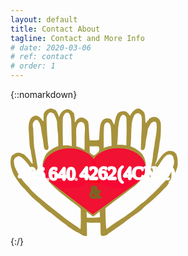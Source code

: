 ```yaml
---
layout: default
title: Contact About
tagline: Contact and More Info
# date: 2020-03-06
# ref: contact
# order: 1
---
```


{::nomarkdown}
<div>
   <a href="{{ site.url }}" title="Home">
   <svg xmlns="http://www.w3.org/2000/svg" id="svg8" version="1.1" viewBox="0 0 70.806 53.957" height="203.931" width="267.612">
  <g transform="translate(-8.194 -150.646)" id="layer1" display="inline">
    <g transform="translate(8.195 72.687)" id="g862">
      <path d="M16.15 78.159c-.768.252-1.612.99-1.938 1.692-.153.341-.23 1.133-.211 2.015.02.81 0 1.475-.058 1.475-.115 0-.767-.684-.767-.792 0-.18-1.074-1.151-1.477-1.35-.518-.251-1.785-.269-1.785-.017 0 .09-.115.18-.25.18-.133 0-.517.234-.843.54-.806.737-1.286 3.004-1.132 5.199.076.863.172 2.23.21 3.076.173 2.915.327 4.588.5 4.876.096.162.21.81.268 1.44.077.629.25 1.672.403 2.32.288 1.17.403 2.465.211 2.627-.038.054-.46-.468-.902-1.134-.825-1.223-2.647-3.112-3.031-3.112-.096 0-.441-.126-.73-.27-.651-.324-1.86-.36-2.436-.072-.23.126-.729.45-1.113.72-.633.467-.729.665-.94 1.727-.25 1.349-.153 2.698.422 4.39.64 2.5 2.127 4.407 3.934 6.815.153.162 2.302 2.36 2.571 2.702 1.036 1.259 2.724 2.932 4.182 4.137.537.45 1.842 1.602 2.897 2.555 1.056.954 2.072 1.781 2.264 1.853.211.054.69.378 1.113.72.403.36 1.113.935 1.573 1.313.46.36 1.19.972 1.631 1.331a38.35 38.35 0 002.187 1.62c.768.521 1.4 1.061 1.4 1.187 0 .126.078.198.174.144.076-.054.307.054.498.252.192.198.423.36.518.36.096 0 .346.144.557.324.192.197.614.45.902.593.287.144.633.36.767.468.134.126.345.234.441.234.115 0 .749.36 1.44.81.959.63 1.4.809 1.995.809h.767v-3.04l-.101-2.703c2.31.288 3.73.04 5.742.148.057.36.115 1.511.115 2.555 0 1.061.058 2.176.115 2.482.115.522.173.558 1.017.558.844 0 1.573-.288 2.034-.81.192-.197 2.149-1.583 4.815-3.418.73-.486 1.459-.99 1.612-1.115.768-.576 3.031-2.285 3.55-2.68.63-.468 1.27-.924 1.918-1.368 1.343-.918 2.859-2.123 2.686-2.123-.096 0 1.44-1.367 2.38-2.087 2.822-2.202 5.628-5.115 7.808-7.394.968-1.317 2.398-3.005 2.398-3.203 1.074-2.074 2.584-4.723 2.308-6.764.089-1.197-.127-2.5-.534-3.592 0 0-.797-1.27-1.833-1.323-1.404-.399-2.664.006-4.499 2.048l-2.814 3.935.86-2.385c.321-1.402.718-3.853.948-5.232.115-.791.23-1.655.23-1.943.432-1.665.508-3.736.537-5.487.04-2.86.02-3.04-.46-3.958-.25-.522-.518-.936-.594-.9-.058.036-.288-.09-.519-.27-.844-.701-3.204-.143-3.549.81-.058.18-.173.324-.269.324-.095 0-.345.306-.556.666-.46.845-.556.647-.671-1.386-.116-2.23-.25-2.59-1.19-3.4-1.4-1.223-2.245-1.205-3.703.072-.499.432-1.017 1.08-1.17 1.421-.135.36-.326.648-.422.648-.077 0-.288-.252-.46-.576-.692-1.241-1.92-1.637-3.493-1.151-1.324.414-1.88 1.44-2.417 4.426l-.211 1.151-.442-.666a6.59 6.59 0 01-.537-1.097c-.23-.918-2.34-1.313-3.377-.63-1.38.918-1.784 2.285-1.956 6.405-.039 1.205-.135 2.285-.212 2.393-.076.108-.901.18-2.014.18h-1.9l-.095-.774c-.058-.414-.154-1.817-.211-3.094-.173-3.49-.212-3.778-.576-4.372-.422-.648-1.919-1.475-2.686-1.475-1.06.176-1.992.875-2.398 1.709 0 .144-.096.27-.211.27-.116 0-.192-.324-.173-.774.019-.414.019-.792 0-.846-.02-.054-.077-.467-.115-.935-.058-1.062-.269-1.421-1.267-2.177-1.036-.774-1.515-.882-2.513-.558-1.094.342-1.88 1.098-2.34 2.195-.212.522-.442.936-.538.936-.077 0-.115-.072-.038-.162.096-.162-.154-.81-.806-2.123-.211-.396-.556-.666-1.247-.936-1.075-.412-1.324-.431-2.168-.162zm8.46 1.728c.385.233.826 1.367 1.018 2.68.115.702.21 3.526.21 6.243l.112 5.077c-1.388-.44-2.319-.384-3.72-.263 0 0-.132-3.905-.132-5.875 0-5.811.019-6.153.383-6.657.453-1.301 1.452-1.64 2.13-1.205zm-6.206.408s.882 1.555 1.27 3.058c.038 1.277.255 4.349.39 4.925.134.575.182 5.571.182 5.571-1.725.56-3.765 1.836-5.08 3.305-1.53 2.739-2.083 4.84-1.112 8.052.595 2.358 2.595 4.066 4.494 6.071 2.762 2.613 5.118 4.131 7.558 6.257 2.795 1.886 3.635 2.994 3.635 2.994-.058 1.44.069 4.821.012 6.117l-.115 2.374-.71-.485c-.384-.27-.73-.54-.787-.594a2.363 2.363 0 00-.537-.324 4.89 4.89 0 01-.767-.486c-1.39-.977-2.822-1.988-4.068-2.95-.48-.378-1.554-1.241-2.398-1.89-1.293-.992-5.125-4.025-6.365-5.083-3.273-2.695-5.225-4.542-6.63-6.348-.751-.576-1.627-1.813-2.257-2.483-.866-1.36-1.63-2.32-2.138-3.341-1.165-2.04-1.505-3.208-1.559-4.922 0 0 .103-1.313 1.247-1.68.8-.748 1.912.2 2.487.65 1.17.935 3.127 3.436 4.03 5.163.594 1.17 1.764 2.357 2.244 2.267.46-.09.384-1.53-.269-5.451-.153-.9-.402-2.465-.575-3.508-.15-.931-.31-1.861-.48-2.789-.096-.504-.23-1.997-.288-3.328-.057-1.332-.153-3.58-.21-5.002-.827-3.064 1.234-3.66 1.234-3.66.672 0 .914.26 1.432 1.303.365.738.595 1.602.69 2.573.097.792.308 2.105.461 2.897.173.791.384 2.159.5 3.058.268 2.159.325 2.429.728 2.717.883.63 1.65-.144 1.382-1.422-.269-1.367-.773-7.477-.773-11.992.718-2.744 2.035-2.662 3.142-1.614zm36.56.131c.713.84.62 1.591.633 2.645.015 1.26-.01 2.52-.077 3.778-.058.882-.154 3.166-.23 5.055-.154 3.293-.135 3.455.21 3.563 1.113.305 1.478-.288 1.689-2.771.077-.846.25-1.979.384-2.519.153-.54.326-1.547.403-2.23.076-.684.192-1.386.287-1.53.979-1.907 1.305-2.41 1.766-2.644.805-.396 1.4-.324 1.65.197.345.702.268 3.545-.154 5.776-.192 1.115-.422 2.446-.48 2.968-.057.54-.191 1.367-.287 1.871-.192.99-.422 2.753-.48 3.598-.02.288-.173 1.35-.345 2.339-.845 5.11-1.367 6.365-.773 6.545 1.267-1.807 2.75-4.026 3.931-5.502 0 0 1.324-2.333 2.45-3.343 1.167-1.402 3.52-.844 3.436.852.547 1.373.305 2.67-.468 4.309-.41 1.354-.85 2.509-1.684 3.537-.522.763-1.387 1.807-2.038 2.418a55.864 55.864 0 01-3.108 3.274c-4.183 4.03-5.046 4.803-5.833 5.307-.403.27-1.324 1.008-2.034 1.62a32.431 32.431 0 01-2.647 2.122 64.674 64.674 0 00-2.686 2.015c-.712.526-1.388.86-2.111 1.386-1.584.887-3.206 2.148-4.547 3.076-.518.342-.979.702-1.055.81-.326.431-.534-4.411-.592-8.729 0 0 3.098-2.504 7.336-5.61 0 0 2.7-2.096 5.267-3.972 0 0 3.335-2.943 3.964-5.085.44-1.098 1.084-4.236-.296-7.07-.703-1.034-.114-.78-2.019-2.432-.901-.86-2.038-1.5-3.614-2.102 0 0 .218-2.17.276-4.49.057-2.321.192-4.642.268-5.128.442-2.446.94-3.67 1.689-4.102.729-.413 1.19-.377 1.918.198zm-6.217.81c.384.504.403.702.403 6.567l-.121 5.754-2.02-.26c-2.475-.09-1.85.514-1.715-1.195.057-.81.153-2.734.21-4.263-.059-1.375.642-9.625 3.243-6.603zm-17.92 2.823c1.114.859.522 4.452.537 5.937.039 4.552 0 5.578-.191 5.47-1.478-1.078-3.304-1.404-3.304-1.404l-.035-2.914c.098-1.93-.317-4.116.295-5.804.44-1.236 1.341-2.24 2.698-1.285zm10.725 0c.825.396 1.036 1.476 1.132 5.686l.096 3.994c-1.363.124-2.142.383-3.319.935v-4.372c0-2.59.096-4.641.211-5.073.365-1.224.998-1.62 1.88-1.17zm-4.125 10.183c.058.162.115.63.115 1.044 0 .683-.096.845-1.055 1.709-1.151 1.043-1.247 1.043-2.417.054-.518-.432-.557-.54-.557-1.781v-1.314h1.9c1.554 0 1.918.054 2.014.288zm-2.414 29.502s1.687-1.3 2.723-2.2l.17 2.39c-1.331.367-5.563.237-5.563.237l-.177-2.547z" id="hands" fill="#a0892c" fill-opacity=".927"/>
    </g>
  </g>
  <g transform="translate(-11.967 -121.32)" id="heart" display="inline" stroke-miterlimit="4" fill="#f80733" fill-opacity=".925" stroke-width=".529" stroke-dasharray="none">
    <g transform="matrix(.92904 0 0 1.01479 16.446 120.983)" id="g864" stroke-miterlimit="4" fill="#f80733" fill-opacity=".925" fill-rule="evenodd" stroke="#000" stroke-width=".545" stroke-dasharray="none">
      <ellipse cx="44.215" cy="25.187" rx="12.233" ry="8.058" id="ellipse895" stroke="#f80733" stroke-opacity=".925"/>
      <ellipse ry="8.02" rx="11.969" cy="25.224" cx="22.143" id="ellipse897" stroke="#f80733" stroke-opacity=".925"/>
      <path d="M32.703 44.146L14.195 31.343l39.762-1.122z" id="path899" stroke="#f80733" stroke-opacity=".925"/>
      <path id="path898" d="M33.34 28.67l-1.797 2.28 3.858.2z" stroke="#fe0000" stroke-opacity=".941"/>
    </g>
  </g>
  <g transform="matrix(.8972 0 0 1.00276 -7.56 -121.479)" id="layer5" display="inline" font-style="normal" font-variant="normal" font-weight="400" letter-spacing="0" word-spacing="0" direction="ltr" dominant-baseline="auto" stroke-miterlimit="4" writing-mode="lr-tb" text-anchor="start" stroke-linecap="butt" stroke-linejoin="bevel" paint-order="markers stroke fill" font-stretch="condensed" font-family="Arial Narrow" stroke-dasharray="none">
    <text id="ampersand" y="155.553" x="46.729" style="line-height:1.25;-inkscape-font-specification:'Arial Narrow, Condensed';font-variant-ligatures:normal;font-variant-position:normal;font-variant-caps:normal;font-variant-numeric:normal;font-variant-alternates:normal;font-feature-settings:normal;text-indent:0;text-align:start;text-decoration-line:none;text-decoration-style:solid;text-decoration-color:#000;text-transform:none;text-orientation:mixed;white-space:normal;shape-padding:0" xml:space="preserve" transform="scale(.9798 1.02061)" font-size="6.932" text-decoration="none" baseline-shift="baseline" opacity="1" vector-effect="none" fill="#786721" fill-opacity="0" stroke="#786721" stroke-width=".819" stroke-dashoffset="10" stroke-opacity="1">
      <tspan y="155.553" x="46.729" id="tspan1007" stroke-miterlimit="4" fill="#786721" stroke="#786721" stroke-width=".819" stroke-dasharray="none" stroke-dashoffset="10" stroke-opacity="1">&amp;</tspan>
    </text>
    <text xml:space="preserve" style="line-height:1.25;-inkscape-font-specification:'Arial Narrow, Condensed';font-variant-ligatures:normal;font-variant-position:normal;font-variant-caps:normal;font-variant-numeric:normal;font-variant-alternates:normal;font-feature-settings:normal;text-indent:0;text-align:start;text-decoration-line:none;text-decoration-style:solid;text-decoration-color:#000;text-transform:none;text-orientation:mixed;white-space:normal;shape-padding:0" x="24.489" y="158.911" id="prefix" transform="scale(1.0509 .95156)" font-size="8.285" text-decoration="none" baseline-shift="baseline" opacity="1" vector-effect="none" fill="#fff" fill-opacity="1" stroke="#fff" stroke-width=".958" stroke-dashoffset="26.458" stroke-opacity=".941">
      <tspan id="tspan836" x="24.489" y="158.911" font-size="8" stroke-miterlimit="4" stroke="#fff" stroke-width=".958" stroke-dasharray="none" stroke-dashoffset="26.458" stroke-opacity="1" fill="#fff" fill-opacity="1"><tspan id="tspan840" font-size="2.789" fill="#fff" fill-opacity="1">.</tspan>640<tspan id="tspan842" font-size="2.789" fill="#fff" fill-opacity="1">.</tspan></tspan>
    </text>
    <text xml:space="preserve" style="line-height:1.25;-inkscape-font-specification:'Arial Narrow, Condensed';font-variant-ligatures:normal;font-variant-position:normal;font-variant-caps:normal;font-variant-numeric:normal;font-variant-alternates:normal;font-feature-settings:normal;text-indent:0;text-align:start;text-decoration-line:none;text-decoration-style:solid;text-decoration-color:#000;text-transform:none;text-orientation:mixed;white-space:normal;shape-padding:0" x="39.171" y="158.767" id="phone" transform="scale(1.0509 .95156)" font-size="8.286" text-decoration="none" baseline-shift="baseline" opacity="1" vector-effect="none" fill="#fff" fill-opacity="1" stroke="#fff" stroke-width=".958" stroke-dashoffset="26.458" stroke-opacity=".941">
      <tspan id="the-number" x="39.171" y="158.767" font-size="8.286" stroke-miterlimit="4" stroke="#fff" stroke-width=".958" stroke-dasharray="none" stroke-dashoffset="26.458" stroke-opacity="1" fill="#fff" fill-opacity="1">4262</tspan>
    </text>
    <text xml:space="preserve" style="line-height:1.25;-inkscape-font-specification:'Sans Serif';font-variant-ligatures:normal;font-variant-position:normal;font-variant-caps:normal;font-variant-numeric:normal;font-variant-alternates:normal;font-feature-settings:normal;text-indent:0;text-align:start;text-decoration-line:none;text-decoration-style:solid;text-decoration-color:#000;text-transform:none;text-orientation:mixed;white-space:normal;shape-padding:0" x="55" y="155.411" id="in-paren" transform="scale(1.02963 .97123)" font-size="8.131" text-decoration="none" baseline-shift="baseline" opacity="1" vector-effect="none" fill="#fff" fill-opacity="1" stroke="#fff" stroke-width=".941" stroke-dashoffset="26.458" stroke-opacity="1">
      <tspan id="4CNA" x="57.337" y="155.411" font-size="8" fill="#fff" stroke="#fff" stroke-width=".941" stroke-opacity="1" fill-opacity="1">(4CNA)</tspan>
    </text>
    <text transform="scale(1.02294 .97758)" id="area-code" y="154.701" x="11.948" style="line-height:1.25;-inkscape-font-specification:'Arial Narrow, Condensed';font-variant-ligatures:normal;font-variant-position:normal;font-variant-caps:normal;font-variant-numeric:normal;font-variant-alternates:normal;font-feature-settings:normal;text-indent:0;text-align:start;text-decoration-line:none;text-decoration-style:solid;text-decoration-color:#000;text-transform:none;text-orientation:mixed;white-space:normal;shape-padding:0" xml:space="preserve" font-size="8.094" text-decoration="none" baseline-shift="baseline" opacity="1" vector-effect="none" fill="#fff" fill-opacity="1" stroke="#fff" stroke-width=".936" stroke-dashoffset="26.458" stroke-opacity=".9">
      <tspan y="154.701" x="11.948" id="tspan837" font-size="8.094" stroke-miterlimit="4" stroke="#fff" stroke-width=".936" stroke-dasharray="none" stroke-dashoffset="26.458" stroke-opacity="1" fill="#fff" fill-opacity="1">406</tspan>
    </text>
  </g>
  <path d="M49.613 107.92c-.008-1.21-.572-3.428-1.254-4.931-1.066-2.346-1.11-2.841-.312-3.503 2.031-1.686.132-6.493-3.092-7.828-1.29-.535-1.915-1.345-2.158-2.8-4.346-25.993-4.939-30.551-5.692-43.776-1.144-20.074-1.114-21.386.527-23.589 1.93-2.592 4.425-3.38 6.047-1.912 2.946 2.666 4.352 8.773 9.303 40.406.905 5.783 3.317 8.274 6.222 6.426 1.086-.69 2.259-4.015 1.862-5.279-.685-2.18-2.324-23.017-2.725-34.635-.401-11.63-.363-12.174 1.062-15.186 3.161-6.682 7.859-6.014 11.612 1.652 1.184 2.419 2.422 5.94 2.75 7.825.641 3.678 1.69 17.24 2.36 30.543l.415 8.207-2.86 1.14c-8.353 3.332-15.406 9.21-18.556 15.465-5.207 10.34-5.41 20.44-.643 31.938.354.854.116.996-1.233.739-.92-.176-2.11.044-2.646.489-.831.69-.976.485-.989-1.39z" id="path840" transform="scale(.26458)" opacity="1" vector-effect="none" fill="#a7ac93" fill-opacity="0" stroke-width=".652" stroke-linecap="butt" stroke-linejoin="miter" stroke-miterlimit="4" stroke-dasharray="none" stroke-dashoffset="0" stroke-opacity="1"/>
</svg>
   </a>
</div>
{:/}
    
<!-- [Go to the Home Page]({{ '/' | absolute_url }}) -->
